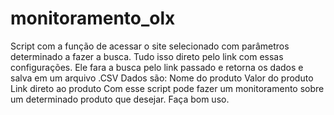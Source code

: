 # monitoramento_olx

Script com a função de acessar o site selecionado com parâmetros determinado a fazer a busca. Tudo isso direto pelo link com essas configurações.
Ele fara a busca pelo link passado e retorna os dados e salva em um arquivo .CSV
Dados são:
Nome do produto
Valor do produto
Link direto ao produto
Com esse script pode fazer um monitoramento sobre um determinado produto que desejar.
Faça bom uso.

